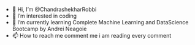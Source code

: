 - 👋 Hi, I’m @ChandrashekharRobbi
- 👀 I’m interested in coding
- 🌱 I’m currently learning Complete Machine Learning and DataScience Bootcamp by Andrei Neagoie
- 📫 How to reach me comment me i am reading every comment

<!---
ChandrashekharRobbi/ChandrashekharRobbi is a ✨ special ✨ repository because its `README.md` (this file) appears on your GitHub profile.
You can click the Preview link to take a look at your changes.
--->

